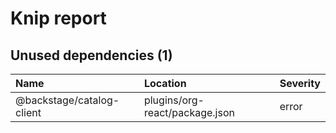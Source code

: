 # Knip report

## Unused dependencies (1)

| Name                      | Location     | Severity |
| :------------------------ | :----------- | :------- |
| @backstage/catalog-client | plugins/org-react/package.json | error    |

